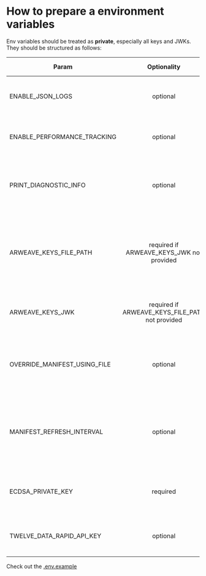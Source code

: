 # How to prepare a environment variables

Env variables should be treated as **private**, especially all keys and JWKs. They should be structured as follows:

| Param                        |                   Optionality                   | Default value | Description                                                                                        |
| ---------------------------- | :---------------------------------------------: | ------------- | -------------------------------------------------------------------------------------------------- |
| ENABLE_JSON_LOGS             |                    optional                     | true          | if set to true, logging in JSON format will be enabled                                             |
| ENABLE_PERFORMANCE_TRACKING  |                    optional                     | true          | if set to true, performance data will be send to RedStone                                          |
| PRINT_DIAGNOSTIC_INFO        |                    optional                     | true          | if set to true, additional info with diagnostics information will be logged                        |
| ARWEAVE_KEYS_FILE_PATH       |    required if ARWEAVE_KEYS_JWK not provided    |               | path to the arweave wallet (for relative paths it assumes that you are in the project root folder) |
| ARWEAVE_KEYS_JWK             | required if ARWEAVE_KEYS_FILE_PATH not provided |               | JWK of arweave wallet (helpful with Docker)                                                        |
| OVERRIDE_MANIFEST_USING_FILE |                    optional                     |               | path to the manifest file, if not specified manifest is loaded from smart contract                 |
| MANIFEST_REFRESH_INTERVAL    |                    optional                     | 120000        | if manifest is loaded from smart contracts it defines how often node will check for new manifest   |
| ECDSA_PRIVATE_KEY            |                    required                     |               | Ethereum private key that will be used for price data signing                                      |
| TWELVE_DATA_RAPID_API_KEY    |                    optional                     |               | Twelve data API key which will be used to fetch prices                                             |

Check out the [.env.example](../.env.example)
